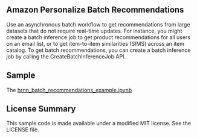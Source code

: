 Amazon Personalize Batch Recommendations
---

Use an asynchronous batch workflow to get recommendations from large datasets that do not require real-time updates. For instance, you might create a batch inference job to get product recommendations for all users on an email list, or to get item-to-item similarities (SIMS) across an item catalog. To get batch recommendations, you can create a batch inference job by calling the CreateBatchInferenceJob API.

## Sample

The [hrnn_batch_recommendations_example.ipynb](hrnn_batch_recommendations_example.ipynb)

## License Summary

This sample code is made available under a modified MIT license. See the LICENSE file.
